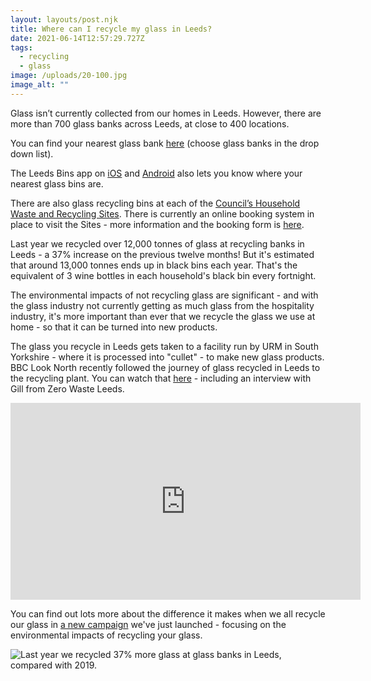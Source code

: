 ```yaml
---
layout: layouts/post.njk
title: Where can I recycle my glass in Leeds?
date: 2021-06-14T12:57:29.727Z
tags:
  - recycling
  - glass
image: /uploads/20-100.jpg
image_alt: ""
---
```

Glass isn’t currently collected from our homes in Leeds. However, there are more than 700 glass banks across Leeds, at close to 400 locations.

You can find your nearest glass bank [here](https://www.leeds.gov.uk/where-i-live) (choose glass banks in the drop down list).

The Leeds Bins app on [iOS](https://apps.apple.com/app/apple-store/id1013036432?pt=2305324&ct=zerowasteleeds-glass-campaign&mt=8) and [Android](https://play.google.com/store/apps/details?id=com.imactivate.bins&referrer=utm_source%3Dzerowasteleeds) also lets you know where your nearest glass bins are.

There are also glass recycling bins at each of the [Council’s Household Waste and Recycling Sites](https://www.leeds.gov.uk/residents/bins-and-recycling/recycling-sites). There is currently an online booking system in place to visit the Sites - more information and the booking form is [here](https://www.leeds.gov.uk/residents/bins-and-recycling/recycling-sites).

Last year we recycled over 12,000 tonnes of glass at recycling banks in Leeds - a 37% increase on the previous twelve months!  But it's estimated that around 13,000 tonnes ends up in black bins each year. That's the equivalent of 3 wine bottles in each household's black bin every fortnight.

The environmental impacts of not recycling glass are significant - and with the glass industry not currently getting as much glass from the hospitality industry, it's more important than ever that we recycle the glass we use at home - so that it can be turned into new products.

The glass you recycle in Leeds gets taken to a facility run by URM in South Yorkshire - where it is processed into "cullet" - to make new glass products. BBC Look North recently followed the journey of glass recycled in Leeds to the recycling plant. You can watch that [here](https://www.zerowasteleeds.org.uk/tips/what-happens-next-to-the-glass-i-recycle-in-leeds/) - including an interview with Gill from Zero Waste Leeds.

<iframe width="560" height="315" src="https://www.youtube.com/embed/FHQ9O3dR6hQ" title="YouTube video player" frameborder="0" allow="accelerometer; autoplay; clipboard-write; encrypted-media; gyroscope; picture-in-picture" allowfullscreen></iframe>

You can find out lots more about the difference it makes when we all recycle our glass in [a new campaign](https://www.zerowasteleeds.org.uk/projects/leeds-glass-recycling/) we've just launched - focusing on the environmental impacts of recycling your glass.

![Last year we recycled 37% more glass at glass banks in Leeds, compared with 2019. ](/uploads/16-100.jpg "Last year we recycled 37% more glass at glass banks in Leeds, compared with 2019. ")